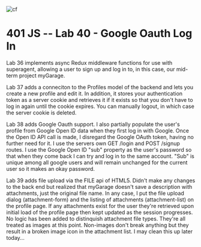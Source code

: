 ![cf](https://i.imgur.com/7v5ASc8.png) 
# 401 JS --  Lab 40 - Google Oauth Log In

Lab 36 implements async Redux middleware functions for use with superagent, allowing a user to sign up and log in to, in this case, our mid-term project myGarage.

Lab 37 adds a conneciton to the Profiles model of the backend and lets you create a new profile and edit it. In addition, it stores your authentication token as a server cookie and retrieves it if it exists so that you don't have to log in again until the cookie expires.  You can manually logout, in which case the server cookie is deleted.

Lab 38 adds Google Oauth support.  I also partially populate the user's profile from Google Open ID data when they first log in with Google.  Once the Open ID API call is made, I disregard the Google OAuth token, having no further need for it.  I use the servers own GET /login and POST /signup routes. I use the Google Open ID "sub" property as the user's password so that when they come back I can try and log in to the same account.  "Sub" is unique among all google users and will remain unchanged for the current user so it makes an okay password.

Lab 39 adds file upload via the FILE api of HTML5. Didn't make any changes to the back end but realized that myGarage doesn't save a description with attachments, just the original file name. In any case, I put the file upload dialog (attachment-form) and the listing of attachments (attachment-list) on the profile page.  If any attachments exist for the user they're retrieved upon initial load of the profile page then kept updated as the session progresses.  No logic has been added to distinquish attachment file types. They're all treated as images at this point. Non-images don't break anything but they result in a broken image icon in the attachment list.  I may clean this up later today...
